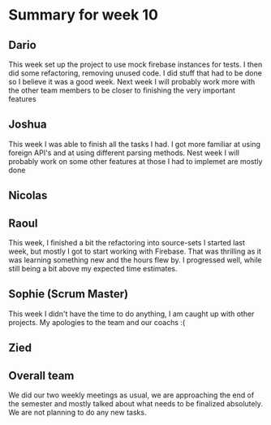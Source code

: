 # Summary for week 10

## Dario
This week set up the project to use mock firebase instances for tests. I then did some refactoring, removing unused code. I did stuff that had to be done so I believe it was a good week. Next week I will probably work more with the other team members to be closer to finishing the very important features

## Joshua
This week I was able to finish all the tasks I had. I got more familiar at using foreign API's and at using different parsing methods. 
Nest week I will probably work on some other features at those I had to implemet are mostly done

## Nicolas


## Raoul
This week, I finished a bit the refactoring into source-sets I started last week, but mostly I got to start working with Firebase. That was thrilling as it was learning something new and the hours flew by. I progressed well, while still being a bit above my expected time estimates.


## Sophie (Scrum Master)
This week I didn't have the time to do anything, I am caught up with other projects. My apologies to the team and our coachs :(

## Zied


## Overall team
We did our two weekly meetings as usual, we are approaching the end of the semester and mostly talked about what needs to be finalized absolutely. We are not planning to do any new tasks.
